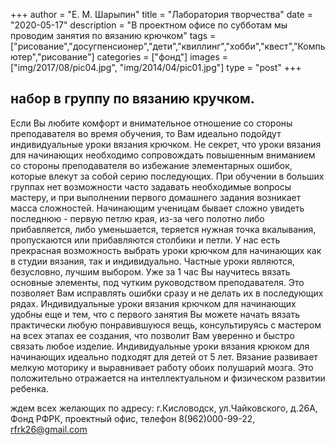 +++
author = "Е. М. Шарыпин"
title = "Лаборатория творчества"
date = "2020-05-17"
description = "В проектном офисе по субботам мы проводим занятия по вязанию крючком"
tags = ["рисование","досугпенсионер","дети","квиллинг","хобби","квест","Компьютер","рисование"]
categories = ["фонд"]
images = ["img/2017/08/pic04.jpg", "img/2014/04/pic01.jpg"]
type = "post"
+++


## набор в группу по вязанию кручком.


Если Вы любите комфорт и внимательное отношение со стороны преподавателя во время обучения, то Вам идеально подойдут индивидуальные уроки вязания крючком.
Не секрет, что уроки вязания для начинающих необходимо сопровождать повышенным вниманием со стороны преподавателя во избежание элементарных ошибок, которые влекут за собой серию последующих.
При обучении в больших группах нет возможности часто задавать необходимые вопросы мастеру, и при выполнении первого домашнего задания возникает масса сложностей. Начинающим ученицам бывает сложно увидеть последнюю - первую петлю края, из-за чего  полотно либо прибавляется, либо уменьшается, теряется нужная точка вкалывания, пропускаются или прибавляются столбики и петли.
У нас есть прекрасная возможность выбрать уроки крючком для начинающих как в студии вязания, так и индивидуально. Частные уроки являются, безусловно, лучшим выбором. Уже за 1 час Вы научитесь вязать основные элементы, под чутким руководством преподавателя. Это позволяет Вам исправлять ошибки сразу и не делать их в последующих рядах.
Индивидуальные уроки вязания крючком для начинающих удобны еще и тем, что с первого занятия  Вы можете начать вязать практически любую понравившуюся вещь, консультируясь с мастером на всех этапах ее создания, что позволит Вам уверенно и быстро связать любое изделие.
Индивидуальные уроки вязания крюком для начинающих идеально подходят для детей от 5 лет. Вязание развивает мелкую моторику и выравнивает работу обоих полушарий мозга. Это положительно отражается на интеллектуальном и физическом развитии ребенка.

ждем всех желающих по адресу: г.Кисловодск, ул.Чайковского, д.26А, Фонд РФРК, проектный офис, телефон 8(962)000-99-22, rfrk26@gmail.com